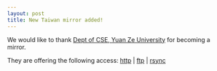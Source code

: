 ```yaml
---
layout: post
title: New Taiwan mirror added!
---
```


We would like to thank [Dept of CSE, Yuan Ze University](http://www.cse.yzu.edu.tw/) for becoming a mirror.

They are offering the following access: [http](http://ftp.yzu.edu.tw/Linux/blackarch/) | [ftp](ftp://ftp.yzu.edu.tw/Linux/blackarch/) | [rsync](rsync://ftp.yzu.edu.tw/Linux/blackarch/)
